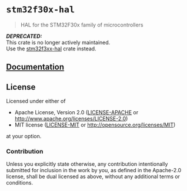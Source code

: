 # `stm32f30x-hal`

> HAL for the STM32F30x family of microcontrollers

[`embedded-hal`]: https://crates.io/crates/embedded-hal

***DEPRECATED:***  
This crate is no longer actively maintained.  
Use the [stm32f3xx-hal](https://github.com/stm32-rs/stm32f3xx-hal) crate instead.

## [Documentation](https://docs.rs/stm32f30x-hal)

## License

Licensed under either of

- Apache License, Version 2.0 ([LICENSE-APACHE](LICENSE-APACHE) or
  http://www.apache.org/licenses/LICENSE-2.0)
- MIT license ([LICENSE-MIT](LICENSE-MIT) or http://opensource.org/licenses/MIT)

at your option.

### Contribution

Unless you explicitly state otherwise, any contribution intentionally submitted
for inclusion in the work by you, as defined in the Apache-2.0 license, shall be
dual licensed as above, without any additional terms or conditions.
